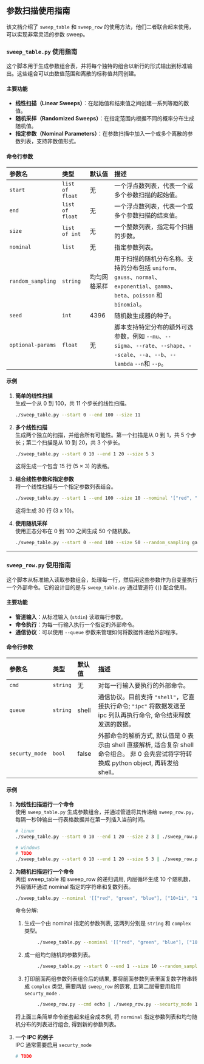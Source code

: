 ## 参数扫描使用指南

该文档介绍了 `sweep_table` 和 `sweep_row` 的使用方法，他们二者联合起来使用，可以实现非常灵活的参数 sweep。 

### `sweep_table.py` 使用指南

这个脚本用于生成参数组合表，并将每个独特的组合以新行的形式输出到标准输出。这些组合可以由数值范围和离散的标称值共同创建。

#### 主要功能

  * **线性扫描（Linear Sweeps）**：在起始值和结束值之间创建一系列等距的数值。
  * **随机采样（Randomized Sweeps）**：在指定范围内根据不同的概率分布生成随机值。
  * **指定参数（Nominal Parameters）**：在参数扫描中加入一个或多个离散的参数列表，支持非数值形式。

#### 命令行参数

| 参数名 | 类型 |  默认值 | 描述 |
| :--- | :--- |  :--- | :--- |
|`start`|`list of float`|无| 一个浮点数列表，代表一个或多个参数扫描的起始值。|
|`end`|`list of float`|无| 一个浮点数列表，代表一个或多个参数扫描的结束值。|
|`size`|`list of int`|无| 一个整数列表，指定每个扫描的步数。|
|`nominal`|`list`|无| 指定参数列表。|
|`random_sampling`|`string`|均匀网格采样|用于扫描的随机分布名称。支持的分布包括 `uniform`、`gauss`、`normal`、`exponential`、`gamma`、`beta`、`poisson` 和 `binomial`。|
|`seed`|`int`|4396|随机数生成器的种子。|
|`optional-params`|`float`|无|脚本支持特定分布的额外可选参数，例如 `--mu`、`--sigma`、`--rate`、`--shape`、`--scale`、`--a`、`--b`、`--lambda` `--n`和 `--p`。|


#### 示例

1.  **简单的线性扫描**  
    生成一个从 0 到 100，共 11 个步长的线性扫描。

    ```bash
    ./sweep_table.py --start 0 --end 100 --size 11
    ```

2.  **多个线性扫描**  
    生成两个独立的扫描，并组合所有可能性。第一个扫描是从 0 到 1，共 5 个步长；第二个扫描是从 10 到 20，共 3 个步长。

    ```bash
    ./sweep_table.py --start 0 10 --end 1 20 --size 5 3
    ```
    这将生成一个包含 15 行 (5 × 3) 的表格。

3.  **结合线性参数和指定参数**  
    将一个线性扫描与一个指定参数列表结合。

    ```bash
    ./sweep_table.py --start 1 --end 100 --size 10 --nominal '["red", "green", "blue"]'
    ```
    这将生成 30 行 (3 x 10)。

4.  **使用随机采样**  
    使用正态分布在 0 到 100 之间生成 50 个随机数。

    ```bash
    ./sweep_table.py --start 0 --end 100 --size 50 --random_sampling gauss
    ```

-----

### `sweep_row.py` 使用指南

这个脚本从标准输入读取参数组合，处理每一行，然后用这些参数作为自变量执行一个外部命令。它的设计目的是与 `sweep_table.py` 通过管道符 (`|`) 配合使用。

#### 主要功能

  * **管道输入**：从标准输入 (`stdin`) 读取每行参数。
  * **命令执行**：为每一行输入执行一个指定的外部命令。
  * **通信协议**：可以使用 `--queue` 参数来管理如何将数据传递给外部程序。

#### 命令行参数

| 参数名 | 类型 |  默认值 | 描述 |
| :--- | :--- |  :--- | :--- |
|`cmd`|`string`|无|对每一行输入要执行的外部命令。|
|`queue`|`string`|shell| 通信协议。目前支持 `"shell"`，它直接执行命令; `"ipc"` 将数据发送至 ipc 列队再执行命令, 命令结束释放发送的数据。|
|`securty_mode`|`bool`|false|外部命令的解析方式, 默认值是 0 表示由 shell 直接解析, 适合复杂 shell 命令组合。 非 0 会先尝试将字符转换成 python object, 再转发给 shell。|

#### 示例

1.  **为线性扫描运行一个命令**  
    使用 `sweep_table.py` 生成参数组合，并通过管道将其传递给 `sweep_row.py`，每隔一秒钟输出一行表格数据并在第一列插入当前时间。

    ```bash
    # linux
    ./sweep_table.py --start 0 10 --end 1 20 --size 2 3 | ./sweep_row.py --securty_mode 0  --cmd "sleep 0.5  && python3 -c 'import datetime; print(datetime.datetime.now().strftime(\"%H:%M:%S\"), \" \",end=\"\")' && echo "

    # windows
    # TODO
    ./sweep_table.py --start 0 10 --end 1 20 --size 5 3 | ./sweep_row.py --cmd "echo  %time%"
    ```

2.  **为随机扫描运行一个命令**  
    两组 sweep_table 和 sweep_row 的递归调用, 内层循环生成 10 个随机数，外层循环通过 nominal 指定的字符串和复数列表。

    ```bash
    ./sweep_table.py --nominal '[["red", "green", "blue"], ["10+1i", "100-1i"]]' | ./sweep_row.py --cmd "./sweep_table.py --start 0 --end 1 --size 10 --random_sampling uniform | ./sweep_row.py --cmd echo | ./sweep_row.py --securty_mode 1 --cmd echo"
    ```
    命令分解:
    1. 生成一个由 nominal 指定的参数列表, 这两列分别是 `string` 和 `complex` 类型。 
    ``` bash
            ./sweep_table.py --nominal '[["red", "green", "blue"], ["10+1i", "100-1i"]]' | ./sweep_row.py --cmd echo
    ```
    2. 成一组均匀随机的参数列表。
    ``` bash
            ./sweep_table.py --start 0 --end 1 --size 10 --random_sampling uniform
    ```
    3. 打印前面两组参数列表组合后的结果, 要将前面参数列表里面复数字符串转成 `complex` 类型, 需要两层 `sweep_row` 的嵌套, 且第二层需要用启用 `securty_mode` .
    ``` bash
            ./sweep_row.py --cmd echo | ./sweep_row.py --securty_mode 1 --cmd echo
    ```
    将上面三条简单命令嵌套起来组合成本例, 将 `norminal` 指定参数列表和均匀随机分布的列表进行组合, 得到新的参数列表。
3.  **一个 IPC 的例子**  
    IPC 通常需要启用 `securty_mode`
    ``` bash
    # TODO
    ```
    
